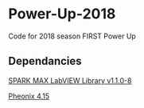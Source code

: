# Power-Up-2018
Code for 2018 season FIRST Power Up

## Dependancies 

[SPARK MAX LabVIEW Library v1.1.0-8](http://www.revrobotics.com/content/sw/max/labview/rev-spark-max_1.1.0-8_windows_x64.nipkg)

[Pheonix 4.15](https://github.com/CrossTheRoadElec/Phoenix-Releases/releases/download/aPhoenix-v5.13.0.0/CTRE_Phoenix_Framework_v5.13.0.0.zip)
